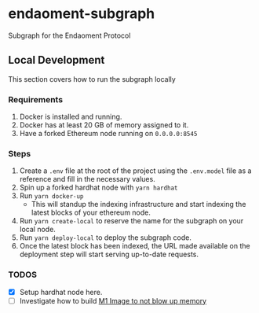 # endaoment-subgraph
Subgraph for the Endaoment Protocol

## Local Development
This section covers how to run the subgraph locally

### Requirements
[//]: # (TODO: Figure out if I can bundle the hardhat node here. That's probably the best move instead of making it running a requirement)

1. Docker is installed and running.
2. Docker has at least 20 GB of memory assigned to it.
3. Have a forked Ethereum node running on `0.0.0.0:8545`

### Steps
1. Create a `.env` file at the root of the project using the `.env.model` file as a reference and fill in the necessary values.
2. Spin up a forked hardhat node with `yarn hardhat`
3. Run `yarn docker-up`
   - This will standup the indexing infrastructure and start indexing the latest blocks of your ethereum node.
4. Run `yarn create-local` to reserve the name for the subgraph on your local node.
5. Run `yarn deploy-local` to deploy the subgraph code. 
6. Once the latest block has been indexed, the URL made available on the deployment step will start serving up-to-date requests.

### TODOS
- [x] Setup hardhat node here.
- [ ] Investigate how to build [M1 Image to not blow up memory](https://github.com/graphprotocol/graph-node/tree/master/docker#running-graph-node-on-an-macbook-m1)